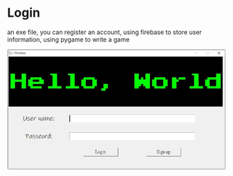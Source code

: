 # Login

an exe file, you can register an account, using firebase to store user information, using pygame to write a game

![image](https://github.com/muscleee/Login/blob/master/picture/home.PNG)
